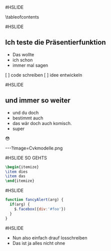 #HSLIDE

\tableofcontents

#HSLIDE
## Ich teste die Präsentierfunktion

* Das wollte
* ich schon 
* immer mal sagen

[ ] code schreiben
[ ] idee entwickeln

#HSLIDE

## und immer so weiter

* und du doch 
* bestimmt auch
* das wär doch auch komisch.
* super 

:flushed:

---?image=Cvkmodelle.png

#HSLIDE
SO GEHTS

```tex
\begin{itemize}
\item dies
\item das
\end{itemize}
```

#HSLIDE
```javascript
function fancyAlert(arg) {
  if(arg) {
    $.facebox({div:'#foo'})
  }
}
```

#HSLIDE
* Nun also einfach drauf losschreiben
* Das ist ja alles nicht ohne
